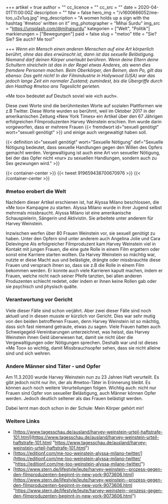 +++
artikel = true
author = ""
cc_licence = ""
cc_src = ""
date = 2020-04-01T11:00:00Z
description = ""
fdw = false
hero_img = "/v1600666052/me-too_u2x1uq.jpg"
img_description = "A women holds up a sign with the hashtag '#metoo' written on it"
img_photographer = "Mihai Surdu"
img_src = "https://unsplash.com/@mihaisurdu"
kategorien = ["Welt", "Politik"]
markierungen = ["Bewegungen"]
paid = false
slug = "metoo"
title = "Sie? Sie? Sie auch? Me too!"

+++
_Wenn ein Mensch einen anderen Menschen auf eine Art körperlich berührt, ohne das dies erwünscht ist, dann ist das sexuelle Belästigung. Niemand darf deinen Körper unerlaubt berühren. Wenn deine Eltern deine Schultern streicheln ist das in der Regel etwas Anderes, als wenn dies fremdere Personen machen. Beim Oberkörper, den Beinen, dem Po, gilt das ebenso: Das geht nicht! In der Filmindustrie in Hollywood (USA) war das jedoch lange Zeit ein normaler Zustand; zumindest, bis die Übergriffe durch den Hasthag #metoo ans Tageslicht gerieten._

«Me too» bedeutet auf Deutsch soviel wie «ich auch».

Diese zwei Worte sind die berühmtesten Worte auf sozialen Plattformen wie z.B Twitter. Diese Worte wurden so berühmt, weil im Oktober 2017 in der amerikanischen Zeitung «New York Times» ein Artikel über den 67 Jährigen erfolgreichen Filmproduzenten Harvey Weinstein erschien. Ihm wurde darin vorgeworfen, dass er mehrere Frauen {{< fremdwort id="sexuell genötigt" wort="sexuell genötigt" >}} und einige auch vergewaltigt haben soll.

{{< definition id="sexuell genötigt" wort="Sexuelle Nötigung" def="Sexuelle Nötigung bedeutet, dass sexuelle Handlungen gegen den Willen des Opfers gemacht werden. Vergewaltigung ist auch eine Art von sexueller Nötigung, bei der das Opfer nicht «nur» zu sexuellen Handlungen, sondern auch zu Sex gezwungen wird." >}}

{{< container-center >}}
{{< tweet 919659438700670976 >}}
{{< /container-center >}}

### #metoo erobert die Welt

Nachdem dieser Artikel erschienen ist, hat Alyssa Milano beschlossen, die «Me too» Kampagne zu starten. Alyssa Milano wurde in ihrer Jugend selbst mehrmals missbraucht. Alyssa Milano ist eine amerikanische Schauspielerin, Sängerin und Aktivistin. Sie arbeitete unter anderem für Harvey Weinstein.

Inzwischen werfen über 80 Frauen Weinstein vor, sie sexuell genötigt zu haben. Unter den Opfern sind unter anderem auch Angelina Jolie und Cara Delevingne Als erfolgreicher Filmproduzent kam Harvey Weinstein viel in Kontakt mit jungen Frauen, die eine gute Rolle in einem Film ergattern oder sonst eine Karriere starten wollten. Da Harvey Weinstein so mächtig war, nutzte er diese Macht aus und belästigte, drängte oder missbrauchte diese Frauen und versprach ihnen so, dass sie z.B die Rolle in einem Film bekommen werden. Er konnte auch viele Karrieren kaputt machen, indem er Frauen, welche nicht nach seiner Pfeife tanzten, bei allen anderen Produzenten schlecht redetet, oder indem er ihnen keine Rollen gab oder sie psychisch und physisch quälte.

### Verantwortung vor Gericht

Viele dieser Fälle sind schon verjährt. Aber zwei dieser Fälle sind noch aktuell und in diesen musste er kürzlich vor Gericht. Dies war sehr mutig von den beiden betroffenen Frauen, denn Harvey Weinstein ist so mächtig, dass sich fast niemand getraute, etwas zu sagen. Viele Frauen hatten auch Schweigegeld-Vereinbarungen unterzeichnet, was heisst, das Harvey Weinstein ihnen Geld überwiesen hat, damit sie nicht über die Vergewaltigungen oder Nötigungen sprechen. Deshalb war und ist dieses «Me Too» so wichtig, damit Missbrauchsopfer sehen, dass sie nicht alleine sind und sich wehren.

### Andere Männer sind Täter - und Opfer

Am 11.3.2020 wurde Harvey Weinstein nun zu 23 Jahren Haft verurteilt. Es gibt jedoch nicht nur ihn, der als #metoo-Täter in Erinnerung bleibt. Es können auch noch weitere Verurteilungen folgen. Wichtig auch: nicht nur Frauen sind Opfer von sexueller Belästigung, auch Männer können Opfer werden. Jedoch deutlich seltener als das Frauen belästigt werden.

Dabei lernt man doch schon in der Schule: Mein Körper gehört mir!

### Weitere Links

* [https://www.tagesschau.de/ausland/harvey-weinstein-urteil-haftstrafe-101.html](https://www.tagesschau.de/ausland/harvey-weinstein-urteil-haftstrafe-101.html "https://www.tagesschau.de/ausland/harvey-weinstein-urteil-haftstrafe-101.html")
* [https://editionf.com/me-too-weinstein-alyssa-milano-twitter/](https://editionf.com/me-too-weinstein-alyssa-milano-twitter/ "https://editionf.com/me-too-weinstein-alyssa-milano-twitter/")
* [https://www.stern.de/lifestyle/leute/harvey-weinstein--prozess-gegen-den-filmproduzenten-beginnt-in-new-york-9073606.html](https://www.stern.de/lifestyle/leute/harvey-weinstein--prozess-gegen-den-filmproduzenten-beginnt-in-new-york-9073606.html "https://www.stern.de/lifestyle/leute/harvey-weinstein--prozess-gegen-den-filmproduzenten-beginnt-in-new-york-9073606.html")